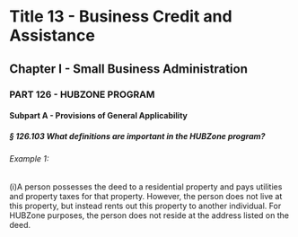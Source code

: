 
# Title 13 - Business Credit and Assistance
## Chapter I - Small Business Administration
### PART 126 - HUBZONE PROGRAM
#### Subpart A - Provisions of General Applicability
##### § 126.103 What definitions are important in the HUBZone program?
###### Example 1:

(i)A person possesses the deed to a residential property and pays utilities and property taxes for that property. However, the person does not live at this property, but instead rents out this property to another individual. For HUBZone purposes, the person does not reside at the address listed on the deed.
